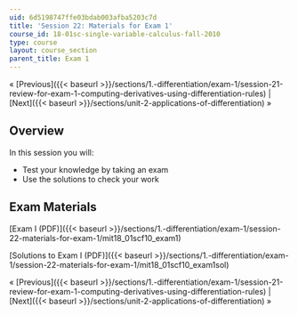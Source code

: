 ```yaml
---
uid: 6d5198747ffe03bdab003afba5203c7d
title: 'Session 22: Materials for Exam 1'
course_id: 18-01sc-single-variable-calculus-fall-2010
type: course
layout: course_section
parent_title: Exam 1
---
```


« [Previous]({{< baseurl >}}/sections/1.-differentiation/exam-1/session-21-review-for-exam-1-computing-derivatives-using-differentiation-rules) | [Next]({{< baseurl >}}/sections/unit-2-applications-of-differentiation) »

Overview
--------

In this session you will:

*   Test your knowledge by taking an exam
*   Use the solutions to check your work

Exam Materials
--------------

[Exam I (PDF)]({{< baseurl >}}/sections/1.-differentiation/exam-1/session-22-materials-for-exam-1/mit18_01scf10_exam1)

[Solutions to Exam I (PDF)]({{< baseurl >}}/sections/1.-differentiation/exam-1/session-22-materials-for-exam-1/mit18_01scf10_exam1sol)

« [Previous]({{< baseurl >}}/sections/1.-differentiation/exam-1/session-21-review-for-exam-1-computing-derivatives-using-differentiation-rules) | [Next]({{< baseurl >}}/sections/unit-2-applications-of-differentiation) »